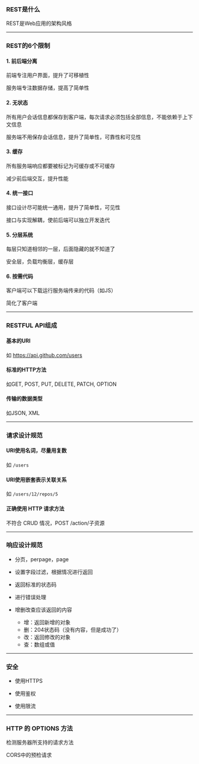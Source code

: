 ### REST是什么

REST是Web应用的架构风格

-----------------------------------------------------------

### REST的6个限制

#### 1. 前后端分离

前端专注用户界面，提升了可移植性

服务端专注数据存储，提高了简单性

#### 2. 无状态

所有用户会话信息都保存到客户端，每次请求必须包括全部信息，不能依赖于上下文信息

服务端不用保存会话信息，提升了简单性，可靠性和可见性

#### 3. 缓存

所有服务端响应都要被标记为可缓存或不可缓存

减少前后端交互，提升性能

#### 4. 统一接口

接口设计尽可能统一通用，提升了简单性，可见性

接口与实现解耦，使前后端可以独立开发迭代

#### 5. 分层系统

每层只知道相邻的一层，后面隐藏的就不知道了

安全层，负载均衡层，缓存层

#### 6. 按需代码

客户端可以下载运行服务端传来的代码（如JS）

简化了客户端

-----------------------------------------------

### RESTFUL API组成

#### 基本的URI

如 https://api.github.com/users

#### 标准的HTTP方法

如GET, POST, PUT, DELETE, PATCH, OPTION

#### 传输的数据类型

如JSON, XML

-------------------------------

### 请求设计规范

#### URI使用名词，尽量用复数

如 `/users`

#### URI使用嵌套表示关联关系

如 `/users/12/repos/5`

#### 正确使用 HTTP 请求方法

不符合 CRUD 情况，POST /action/子资源

-----------------------------------------

### 响应设计规范

* 分页，perpage，page

* 设置字段过滤，根据情况进行返回

* 返回标准的状态码

* 进行错误处理
* 增删改查应该返回的内容
  * 增：返回新增的对象
  * 删：204状态码（没有内容，但是成功了）
  * 改：返回修改的对象
  * 查：数组或值

------------------------------------------

### 安全

* 使用HTTPS

* 使用鉴权

* 使用限流

-------------------------------

### HTTP 的 OPTIONS 方法

检测服务器所支持的请求方法

CORS中的预检请求



